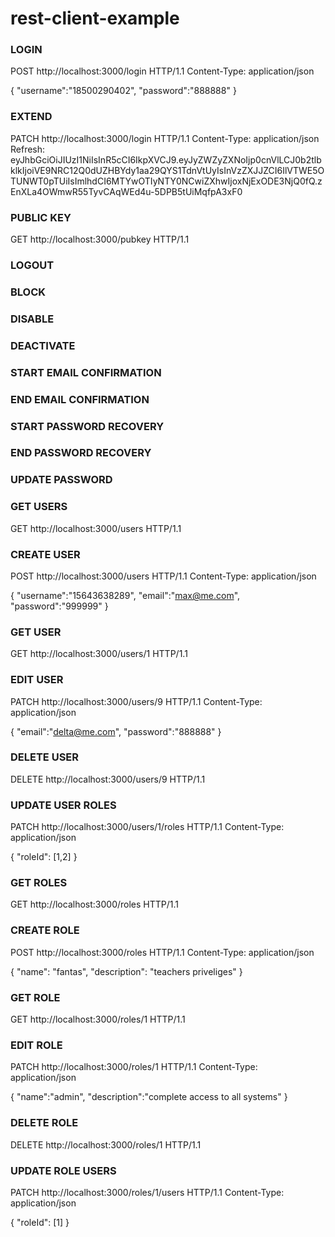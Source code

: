 # rest-client-example

### LOGIN
POST http://localhost:3000/login HTTP/1.1
Content-Type: application/json

{
    "username":"18500290402",
    "password":"888888"
}

### EXTEND
PATCH http://localhost:3000/login HTTP/1.1
Content-Type: application/json
Refresh: eyJhbGciOiJIUzI1NiIsInR5cCI6IkpXVCJ9.eyJyZWZyZXNoIjp0cnVlLCJ0b2tlbklkIjoiVE9NRC12Q0dUZHBYdy1aa29QYS1TdnVtUyIsInVzZXJJZCI6IlVTWE5OTUNWT0pTUiIsImlhdCI6MTYwOTIyNTY0NCwiZXhwIjoxNjExODE3NjQ0fQ.zEnXLa4OWmwR55TyvCAqWEd4u-5DPB5tUiMqfpA3xF0

### PUBLIC KEY
GET http://localhost:3000/pubkey HTTP/1.1

### LOGOUT
### BLOCK
### DISABLE
### DEACTIVATE

### START EMAIL CONFIRMATION
### END EMAIL CONFIRMATION
### START PASSWORD RECOVERY
### END PASSWORD RECOVERY
### UPDATE PASSWORD

### GET USERS
GET http://localhost:3000/users HTTP/1.1

### CREATE USER
POST http://localhost:3000/users HTTP/1.1
Content-Type: application/json

{
    "username":"15643638289",
    "email":"max@me.com",
    "password":"999999"
}

### GET USER
GET http://localhost:3000/users/1 HTTP/1.1
### EDIT USER
PATCH http://localhost:3000/users/9 HTTP/1.1
Content-Type: application/json

{
    "email":"delta@me.com",
    "password":"888888"
}
### DELETE USER
DELETE http://localhost:3000/users/9 HTTP/1.1
### UPDATE USER ROLES
PATCH http://localhost:3000/users/1/roles HTTP/1.1
Content-Type: application/json

{
    "roleId": [1,2]
}

### GET ROLES
GET http://localhost:3000/roles HTTP/1.1
### CREATE ROLE
POST http://localhost:3000/roles HTTP/1.1
Content-Type: application/json

{
    "name": "fantas",
    "description": "teachers priveliges"
}
### GET ROLE
GET http://localhost:3000/roles/1 HTTP/1.1
### EDIT ROLE
PATCH http://localhost:3000/roles/1 HTTP/1.1
Content-Type: application/json

{
    "name":"admin",
    "description":"complete access to all systems"
}
### DELETE ROLE
DELETE http://localhost:3000/roles/1 HTTP/1.1
### UPDATE ROLE USERS
PATCH http://localhost:3000/roles/1/users HTTP/1.1
Content-Type: application/json

{
    "roleId": [1]
}
